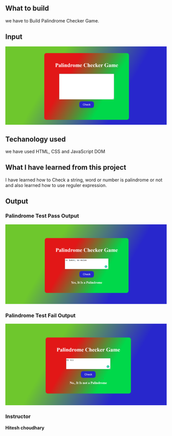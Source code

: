 ## What to build

we have to Build Palindrome Checker Game.

## Input

![Palindrome_Checker_Game](./Image/PalindromeCheckerGame.png)

## Techanology used

we have used HTML, CSS and JavaScript DOM

## What I have learned from this project

I have learned how to Check a string, word or number is palindrome or not and also learned how to use reguler expression.

## Output

### Palindrome Test Pass Output

![Palindrome_Checker_Game](./Image/PalindromeCheckGameResultWithTrue.png)

### Palindrome Test Fail Output

![Palindrome_Checker_Game](./Image/PalindromeCheckGameResultWithFalse.png)

### Instructor

**Hitesh choudhary**
